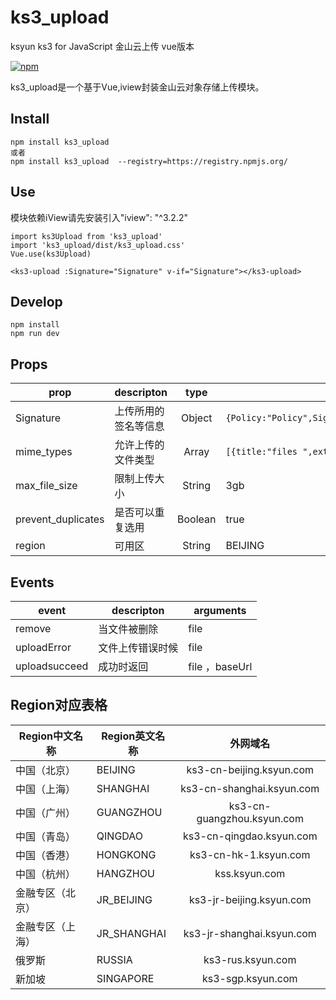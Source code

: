 # ks3_upload
ksyun  ks3 for JavaScript
金山云上传 vue版本

[![npm](https://img.shields.io/npm/v/ks3_upload.svg)]()

ks3_upload是一个基于Vue,iview封装金山云对象存储上传模块。

## Install
```
npm install ks3_upload 
或者
npm install ks3_upload  --registry=https://registry.npmjs.org/
```
## Use
模块依赖iView请先安装引入"iview": "^3.2.2"
```
import ks3Upload from 'ks3_upload'
import 'ks3_upload/dist/ks3_upload.css'
Vue.use(ks3Upload)

<ks3-upload :Signature="Signature" v-if="Signature"></ks3-upload>
```

## Develop
```
npm install
npm run dev
```

## Props
prop              | descripton                   | type                   | value
------------------|------------------------------|:----------------------:|---------------------
Signature         | 上传所用的签名等信息           | Object                 |`{Policy:"Policy",Signature:"Signature",KSSAccessKeyId:"KSSAccessKeyId",bucket:"bucket",region:"region",domain:"domain"}`
mime_types        | 允许上传的文件类型             | Array                | `[{title:"files ",extensions:"mp4,mov"}]`
max_file_size     | 限制上传大小                   | String                | 3gb
prevent_duplicates| 是否可以重复选用               | Boolean               | true
region            | 可用区                        | String                | BEIJING

## Events
event             | descripton                  | arguments
------------------|-----------------------------|------------------------------
remove            | 当文件被删除                 | file
uploadError       | 文件上传错误时候              | file
uploadsucceed     | 成功时返回                   | file ，baseUrl

## Region对应表格


Region中文名称 |Region英文名称 |外网域名 |
------------------|------------------------------|:----------------------:|
中国（北京）|BEIJING|ks3-cn-beijing.ksyun.com
中国（上海）|SHANGHAI|ks3-cn-shanghai.ksyun.com
中国（广州）|GUANGZHOU|ks3-cn-guangzhou.ksyun.com
中国（青岛）|QINGDAO|ks3-cn-qingdao.ksyun.com
中国（香港）|HONGKONG|ks3-cn-hk-1.ksyun.com
中国（杭州）|HANGZHOU|kss.ksyun.com
金融专区（北京）|JR_BEIJING|ks3-jr-beijing.ksyun.com
金融专区（上海）|JR_SHANGHAI|ks3-jr-shanghai.ksyun.com
俄罗斯|RUSSIA|ks3-rus.ksyun.com
新加坡|SINGAPORE|ks3-sgp.ksyun.com
